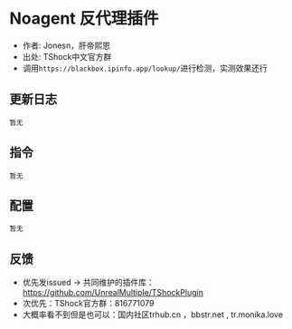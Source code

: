 # Noagent 反代理插件

- 作者: Jonesn，肝帝熙恩
- 出处: TShock中文官方群
- 调用`https://blackbox.ipinfo.app/lookup/`进行检测，实测效果还行

## 更新日志

```
暂无
```

## 指令

```
暂无
```

## 配置

```json5
暂无
```

## 反馈

- 优先发issued -> 共同维护的插件库：https://github.com/UnrealMultiple/TShockPlugin
- 次优先：TShock官方群：816771079
- 大概率看不到但是也可以：国内社区trhub.cn ，bbstr.net , tr.monika.love
